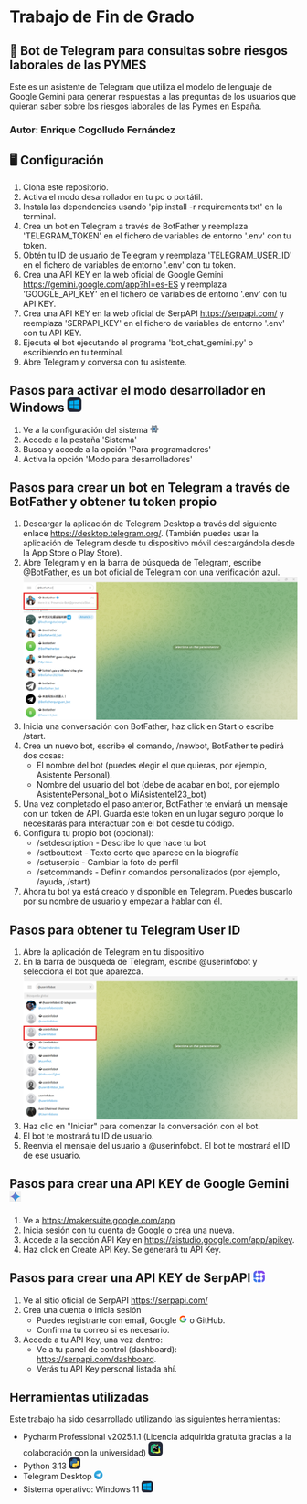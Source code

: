 # Trabajo de Fin de Grado

## 🤖 Bot de Telegram para consultas sobre riesgos laborales de las PYMES

Este es un asistente de Telegram que utiliza el modelo de lenguaje de Google Gemini para generar respuestas 
a las preguntas de los usuarios que quieran saber sobre los riesgos laborales de las Pymes en España.

### Autor: Enrique Cogolludo Fernández

## 🖥️ Configuración
1. Clona este repositorio.
2. Activa el modo desarrollador en tu pc o portátil.
3. Instala las dependencias usando 'pip install -r requirements.txt' en la terminal.
4. Crea un bot en Telegram a través de BotFather y reemplaza 'TELEGRAM_TOKEN' en el fichero de 
variables de entorno '.env' con tu token.
5. Obtén tu ID de usuario de Telegram y reemplaza 'TELEGRAM_USER_ID' en el fichero de variables 
de entorno '.env' con tu token.
6. Crea una API KEY en la web oficial de Google Gemini <https://gemini.google.com/app?hl=es-ES> y reemplaza
'GOOGLE_API_KEY' en el fichero de variables de entorno '.env' con tu API KEY.
7. Crea una API KEY en la web oficial de SerpAPI <https://serpapi.com/> y reemplaza 'SERPAPI_KEY' en el 
fichero de variables de entorno '.env' con tu API KEY.
8. Ejecuta el bot ejecutando el programa 'bot_chat_gemini.py' o escribiendo <python bot_chat_gemini.py> 
en tu terminal.
9. Abre Telegram y conversa con tu asistente.

## Pasos para activar el modo desarrollador en Windows <img src="img/windows_logo.png" width="25">
1. Ve a la configuración del sistema <img src="img/configuration_logo.png" width="15"/>
2. Accede a la pestaña 'Sistema'
3. Busca y accede a la opción 'Para programadores'
4. Activa la opción 'Modo para desarrolladores'

## Pasos para crear un bot en Telegram a través de BotFather y obtener tu token propio
1. Descargar la aplicación de Telegram Desktop a través del siguiente enlace <https://desktop.telegram.org/>.
(También puedes usar la aplicación de Telegram desde tu dispositivo móvil descargándola desde la App Store o Play Store).
2. Abre Telegram y en la barra de búsqueda de Telegram, escribe @BotFather, es un bot oficial de Telegram
con una verificación azul.
![](img/BotFather.png)
3. Inicia una conversación con BotFather, haz click en Start o escribe /start.
4. Crea un nuevo bot, escribe el comando, /newbot, BotFather te pedirá dos cosas:
    - El nombre del bot (puedes elegir el que quieras, por ejemplo, Asistente Personal).
    - Nombre del usuario del bot (debe de acabar en bot, por ejemplo AsistentePersonal_bot o MiAsistente123_bot)
5. Una vez completado el paso anterior, BotFather te enviará un mensaje con un token de API. 
Guarda este token en un lugar seguro porque lo necesitarás para interactuar con el bot desde tu código.
6. Configura tu propio bot (opcional):
    - /setdescription - Describe lo que hace tu bot
    - /setbouttext - Texto corto que aparece en la biografía
    - /setuserpic - Cambiar la foto de perfil
    - /setcommands - Definir comandos personalizados (por ejemplo, /ayuda, /start)
7. Ahora tu bot ya está creado y disponible en Telegram. Puedes buscarlo por su nombre de usuario y empezar a hablar con él.

## Pasos para obtener tu Telegram User ID
1. Abre la aplicación de Telegram en tu dispositivo 
2. En la barra de búsqueda de Telegram, escribe @userinfobot y selecciona el bot que aparezca.
![](img/userinfobot.png)
3. Haz clic en "Iniciar" para comenzar la conversación con el bot.
4. El bot te mostrará tu ID de usuario.
5. Reenvía el mensaje del usuario a @userinfobot. El bot te mostrará el ID de ese usuario. 

## Pasos para crear una API KEY de Google Gemini <img src="img/gemini_logo.png" width="20">
1. Ve a <https://makersuite.google.com/app> 
2. Inicia sesión con tu cuenta de Google o crea una nueva.
3. Accede a la sección API Key en <https://aistudio.google.com/app/apikey>.
4. Haz click en Create API Key. Se generará tu API Key.

## Pasos para crear una API KEY de SerpAPI <img src="img/SerpAPI_logo.png" width="20">
1. Ve al sitio oficial de SerpAPI <https://serpapi.com/>
2. Crea una cuenta o inicia sesión
    - Puedes registrarte con email, Google <img src="img/google_logo.png" width="15"> o GitHub.
    - Confirma tu correo si es necesario.
3. Accede a tu API Key, una vez dentro:
    - Ve a tu panel de control (dashboard): <https://serpapi.com/dashboard>.
    - Verás tu API Key personal listada ahí.

## Herramientas utilizadas
Este trabajo ha sido desarrollado utilizando las siguientes herramientas:
- Pycharm Professional v2025.1.1 (Licencia adquirida gratuita gracias a la colaboración con la universidad) <img src="img/pycharm_logo.png" width="25">
- Python 3.13 <img src="img/python_logo.png" width="20">
- Telegram Desktop <img src="img/telegram_logo.png" width="15">
- Sistema operativo: Windows 11 <img src="img/windows_logo.png" width="20">